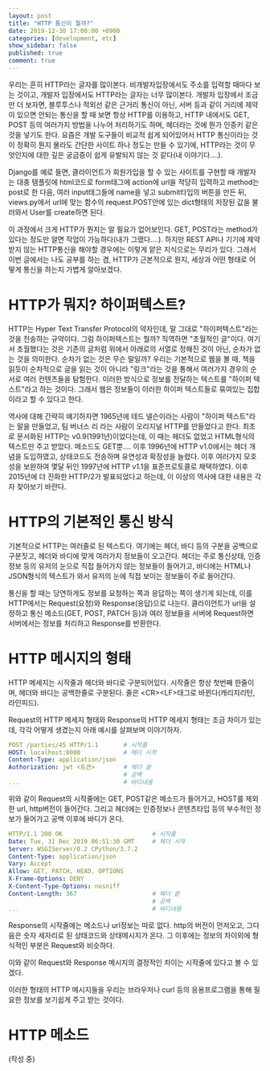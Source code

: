 ```yaml
---
layout: post
title: "HTTP 통신이 뭘까?"
date: 2019-12-30 17:00:00 +0900
categories: [development, etc]
show_sidebar: false
published: true
comment: true
---
```


우리는 흔히 HTTP라는 글자를 많이본다. 비개발자입장에서도 주소를 입력할 때마다 보는 것이고, 개발자 입장에서도 HTTP라는 글자는 너무 많이본다. 개발자 입장에서 조금만 더 보자면, 블루투스나 적외선 같은 근거리 통신이 아닌, 서버 등과 같이 거리에 제약이 있으면 안되는 통신을 할 때 보면 항상 HTTP를 이용하고, HTTP 내에서도 GET, POST 등의 여러가지 방법을 나누어 처리하기도 하며, 헤더라는 것에 뭔가 인증키 같은 것을 넣기도 한다. 요즘은 개발 도구들이 비교적 쉽게 되어있어서 HTTP 통신이라는 것이 정확히 뭔지 몰라도 간단한 사이트 하나 정도는 만들 수 있기에, HTTP라는 것이 무엇인지에 대한 깊은 궁금증이 쉽게 유발되지 않는 것 같다(내 이야기다....). 

Django를 예로 들면, 클라이언트가 회원가입을 할 수 있는 사이트를 구현할 때 개발자는 대충 템플릿에 html코드로 form태그에 action에 url을 적당히 입력하고 method는 post로 한 다음, 여러 input태그들에 name을 넣고 submit타입의 버튼을 만든 뒤, views.py에서 url에 맞는 함수의 request.POST안에 있는 dict형태의 저장된 값을 불러와서 User를 create하면 된다.

이 과정에서 크게 HTTP가 뭔지는 알 필요가 없어보인다. GET, POST라는 method가 있다는 정도만 알면 작업이 가능하다(내가 그랬다....). 하지만 REST API나 기기에 제약받지 않는 HTTP통신을 해야할 경우에는 이렇게 얕은 지식으로는 무리가 있다.
그래서 이번 글에서는 나도 공부를 하는 겸, HTTP가 근본적으로 뭔지, 세상과 어떤 형태로 어떻게 통신을 하는지 가볍게 알아보겠다.

# HTTP가 뭐지? 하이퍼텍스트?

HTTP는 Hyper Text Transfer Protocol의 약자인데, 말 그대로 "하이퍼텍스트"라는 것을 전송하는 규약이다. 그럼 하이퍼텍스트는 뭘까? 직역하면 "초월적인 글"이다. 여기서 초월했다는 것은 기존의 글처럼 위에서 아래로의 서열로 정해진 것이 아닌, 순차가 없는 것을 의미한다. 순차가 없는 것은 무슨 말일까? 우리는 기본적으로 웹을 볼 때, 책을 읽듯이 순차적으로 글을 읽는 것이 아니라 "링크"라는 것을 통해서 여러가지 경우의 순서로 여러 컨텐츠들을 탐험한다. 이러한 방식으로 정보를 전달하는 텍스트를 "하이퍼 텍스트"라고 하는 것이다. 그래서 웹은 정보들이 이러한 하이퍼 텍스트들로 묶여있는 집합이라고 할 수 있다고 한다.

역사에 대해 간략히 얘기하자면 1965년에 테드 넬슨이라는 사람이 "하이퍼 텍스트"라는 말을 만들었고, 팀 버너스 리 라는 사람이 오리지널 HTTP를 만들었다고 한다. 최초로 문서화된 HTTP는 v0.9(1991년)이었다는데, 이 때는 헤더도 없었고 HTML형식의 텍스트만 주고 받았다. 메소드도 GET뿐.... 이후 1996년에 HTTP v1.0에서는 헤더 개념을 도입하였고, 상태코드도 전송하며 유연성과 확장성을 늘렸다. 이후 여러가지 모호성을 보완하여 몇달 뒤인 1997년에 HTTP v1.1을 표준프로토콜로 채택하였다. 이후 2015년에 더 진화한 HTTP/2가 발표되었다고 하는데, 이 이상의 역사에 대한 내용은 각자 찾아보기 바란다.

# HTTP의 기본적인 통신 방식

기본적으로 HTTP는 여러줄로 된 텍스트다. 여기에는 헤더, 바디 등의 구분을 공백으로 구분짓고, 헤더와 바디에 맞게 여러가지 정보들이 오고간다. 헤더는 주로 통신상태, 인증정보 등의 유저의 눈으로 직접 들어가지 않는 정보들이 들어가고, 바디에는 HTML나 JSON형식의 텍스트가 와서 유저의 눈에 직접 보이는 정보들이 주로 들어간다. 

통신을 할 때는 당연하게도 정보를 요청하는 쪽과 응답하는 쪽이 생기게 되는데, 이를 HTTP에서는 Request(요청)와 Response(응답)으로 나눈다. 클라이언트가 url을 설정하고 통신 메소드(GET, POST, PATCH 등)과 여러 정보들을 서버에 Request하면 서버에서는 정보를 처리하고 Response를 반환한다.

# HTTP 메시지의 형태

HTTP 메세지는 시작줄과 헤더와 바디로 구분되어있다. 시작줄은 항상 첫번째 한줄이며, 헤더와 바디는 공백한줄로 구분된다. 줄은 \<CR>\<LF>태그로 바뀐다(캐리지리턴, 라인피드).

Request의 HTTP 메세지 형태와 Response의 HTTP 메세지 형태는 조금 차이가 있는데, 각각 어떻게 생겼는지 아래 예시를 살펴보며 이야기하자.

```yml
POST /parties/45 HTTP/1.1       # 시작줄
HOST: localhost:8000            # 헤더 시작
Content-Type: application/json
Authorization: jwt <토큰>        # 헤더 끝   
                                # 공백
...                             # 바디내용
```

위와 같이 Request의 시작줄에는 GET, POST같은 메소드가 들어가고, HOST를 제외한 url, http버전이 들어간다.
그리고 헤더에는 인증정보나 콘텐츠타입 등의 부수적인 정보가 들어가고 공백 이후에 바디가 온다.


```yml
HTTP/1.1 200 OK                         # 시작줄
Date: Tue, 31 Dec 2019 06:51:30 GMT     # 헤더 시작
Server: WSGIServer/0.2 CPython/3.7.2
Content-Type: application/json
Vary: Accept
Allow: GET, PATCH, HEAD, OPTIONS
X-Frame-Options: DENY
X-Content-Type-Options: nosniff
Content-Length: 367                     # 헤더 끝
                                        # 공백
...                                     # 바디내용
```
Response의 시작줄에는 메소드나 url정보는 따로 없다. http의 버전이 먼저오고, 그다음은 숫자 세자리로 된 상태코드와 상태메시지가 온다. 그 이후에는 정보의 차이외에 형식적인 부분은 Request와 비슷하다.

이와 같이 Request와 Response 메시지의 결정적인 차이는 시작줄에 있다고 볼 수 있겠다.

이러한 형태의 HTTP 메시지들을 우리는 브라우저나 curl 등의 응용프로그램을 통해 필요한 정보를 보기쉽게 주고 받는 것이다.

# HTTP 메소드
(작성 중)